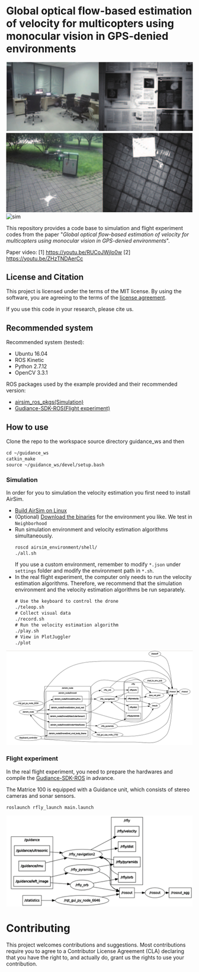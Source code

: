 # Global optical flow-based estimation of velocity for multicopters using monocular vision in GPS-denied environments

![outdoor](figs/realSettings.jpg) 
![sim](figs/sim.gif)

This repository provides a code base to simulation and flight experiment codes from the paper "*Global optical flow-based estimation of velocity for multicopters using monocular vision in GPS-denied environments*". 

Paper video: [1] https://youtu.be/RUCoJWjlo0w  [2] https://youtu.be/ZHzTNDAerCc

## License and Citation
This project is licensed under the terms of the MIT license. By using the software, you are agreeing to the terms of the [license agreement](LICENSE).

If you use this code in your research, please cite us.

## Recommended system
Recommended system (tested):
- Ubuntu 16.04
- ROS Kinetic
- Python 2.7.12
- OpenCV 3.3.1

ROS packages used by the example provided and their recommended version:
- [airsim_ros_pkgs(Simulation)](https://github.com/microsoft/AirSim/tree/master/ros/src/airsim_ros_pkgs)
- [Gudiance-SDK-ROS(Flight experiment)](https://github.com/dji-sdk/Guidance-SDK-ROS)

## How to use
Clone the repo to the workspace source directory guidance_ws and then
```
cd ~/guidance_ws
catkin_make
source ~/guidance_ws/devel/setup.bash
```

### Simulation
In order for you to simulation the velocity estimation you first need to install AirSim.
- [Build AirSim on Linux](https://microsoft.github.io/AirSim/build_linux/)
- (Optional) [Download the binaries](https://github.com/microsoft/AirSim/releases) for the environment you like. We test in `Neighborhood`
- Run simulation environment and velocity estimation algorithms simultaneously.
    ```
    roscd airsim_environment/shell/
    ./all.sh
    ```
  If you use a custom environment, remember to modify `*.json` under `settings` folder and modify the environment path in `*.sh`.
- In the real flight experiment, the computer only needs to run the velocity estimation algorithms. Therefore, we recommend that the simulation environment and the velocity estimation algorithms be run separately.
    ```
    # Use the keyboard to control the drone
    ./teleop.sh
    # Collect visual data
    ./record.sh
    # Run the velocity estimation algorithm
    ./play.sh
    # View in PlotJuggler
    ./plot
    ```
![sim_graph](figs/sim_graph.png)

### Flight experiment
In the real flight experiment, you need to prepare the hardwares and compile the [Gudiance-SDK-ROS](https://github.com/dji-sdk/Guidance-SDK-ROS) in advance.

The Matrice 100 is equipped with a Guidance unit, which consists of stereo cameras and sonar sensors.

```
roslaunch rfly_launch main.launch
```
![real_graph](figs/real_graph.png)

# Contributing

This project welcomes contributions and suggestions.  Most contributions require you to agree to a
Contributor License Agreement (CLA) declaring that you have the right to, and actually do, grant us
the rights to use your contribution.
